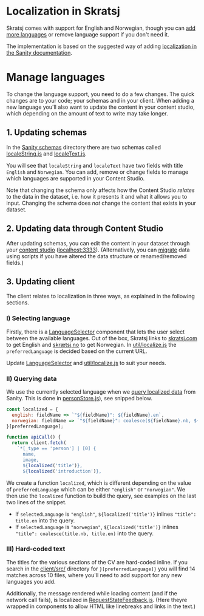 # Localization in Skratsj

Skratsj comes with support for English and Norwegian, though you can [add more languages](#manage-languages) or remove language support if you don't need it.

The implementation is based on the suggested way of adding [localization in the Sanity documentation](https://www.sanity.io/docs/content-studio/localization).

# Manage languages

To change the language support, you need to do a few changes. The quick changes are to your code; your schemas and in your client. When adding a new language you'll also want to update the content in your content studio, which depending on the amount of text to write may take longer.

## 1. Updating schemas

In the [Sanity schemas](./sanity/schemas) directory there are two schemas called [localeString.js](sanity/schemas/localeString.js) and [localeText.js](sanity/schemas/localeText.js).

You will see that `localeString` and `localeText` have two fields with title `English` and `Norwegian`. You can add, remove or change fields to manage which languages are supported in your Content Studio.

Note that changing the schema only affects how the Content Studio _relates_ to the data in the dataset, i.e. how it presents it and what it allows you to input. Changing the schema does _not_ change the content that exists in your dataset.

## 2. Updating data through Content Studio

After updating schemas, you can edit the content in your dataset through your [content studio](./sanity/README.md#content-studio) ([localhost:3333](http://localhost:3333)). (Alternatively, you can [migrate](./migration-scripts/README.md) data using scripts if you have altered the data structure or renamed/removed fields.)

## 3. Updating client

The client relates to localization in three ways, as explained in the following sections.

### I) Selecting language

Firstly, there is a [LanguageSelector](./client/src/pages/Person/LanguageSelector/LanguageSelector.js) component that lets the user select between the available languages. Out of the box, Skratsj links to [skratsj.com](https://skratsj.com) to get English and [skrætsj.no](https://skrætsj.no) to get Norwegian. In [util/localize.js](./client/src/util/localize.js) the `preferredLanguage` is decided based on the current URL.

Update [LanguageSelector](./client/src/pages/Person/LanguageSelector/LanguageSelector.js) and [util/localize.js](./client/src/util/localize.js) to suit your needs.

### II) Querying data

We use the currently selected language when we [query localized data](https://www.sanity.io/docs/localization#querying-localized-data) from Sanity. This is done in [personStore.js](./client/src/pages/Person/personStore.js#L17)), see snipped below.

```js
const localized = {
  english: fieldName => `"${fieldName}": ${fieldName}.en`,
  norwegian: fieldName => `"${fieldName}": coalesce(${fieldName}.nb, ${fieldName}.en)`,
}[preferredLanguage];

function apiCall() {
  return client.fetch(
    `*[_type == 'person'] | [0] {
      name,
      image,
      ${localized('title')},
      ${localized('introduction')},
```

We create a function `localized`, which is different depending on the value of `preferredLanguage` which can be either `"english"` or `"norwegian"`. We then use the `localized` function to build the query, see examples on the last two lines of the snippet.

* If `selectedLanguage` is `"english"`, `${localized('title')}` inlines `"title": title.en` into the query.
* If `selectedLanguage` is `"norwegian"`, `${localized('title')}` inlines `"title": coalesce(title.nb, title.en)` into the query.

### III) Hard-coded text

The titles for the various sections of the CV are hard-coded inline. If you search in the [client/src/](./client/src/) directory for `}[preferredLanguage]}` you will find 14 matches across 10 files, where you'll need to add support for any new languages you add.

Additionally, the message rendered while loading content (and if the network call fails), is localized in [RequestStateFeedback.js](./client/src/pages/Person/RequestStateFeedback.js). (Here theyre wrapped in components to allow HTML like linebreaks and links in the text.)
